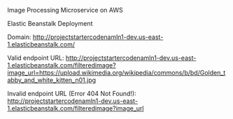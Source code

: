 Image Processing Microservice on AWS

Elastic Beanstalk Deployment

Domain: http://projectstartercodenamln1-dev.us-east-1.elasticbeanstalk.com/

Valid endpoint URL: http://projectstartercodenamln1-dev.us-east-1.elasticbeanstalk.com/filteredimage?image_url=https://upload.wikimedia.org/wikipedia/commons/b/bd/Golden_tabby_and_white_kitten_n01.jpg

Invalid endpoint URL (Error 404 Not Found!): http://projectstartercodenamln1-dev.us-east-1.elasticbeanstalk.com/filteredimage?image_url